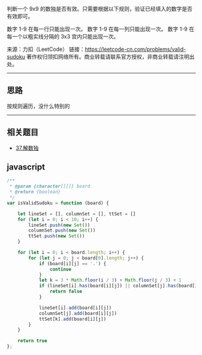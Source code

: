 

判断一个 9x9 的数独是否有效。只需要根据以下规则，验证已经填入的数字是否有效即可。

数字 1-9 在每一行只能出现一次。
数字 1-9 在每一列只能出现一次。
数字 1-9 在每一个以粗实线分隔的 3x3 宫内只能出现一次。

来源：力扣（LeetCode）
链接：https://leetcode-cn.com/problems/valid-sudoku
著作权归领扣网络所有。商业转载请联系官方授权，非商业转载请注明出处。

----

## 思路

按规则遍历，没什么特别的

---

## 相关题目

* [37.解数独](./37.+%e8%a7%a3%e6%95%b0%e7%8b%ac.md)


## javascript

```javascript
/**
 * @param {character[][]} board
 * @return {boolean}
 */
var isValidSudoku = function (board) {

    let lineSet = [], columnSet = [], ttSet = []
    for (let i = 0; i < 10; i++) {
        lineSet.push(new Set())
        columnSet.push(new Set())
        ttSet.push(new Set())
    }

    for (let i = 0; i < board.length; i++) {
        for (let j = 0; j < board[0].length; j++) {
            if (board[i][j] == '.') {
                continue
            }
            let k = 3 * Math.floor(i / 3) + Math.floor(j / 3) + 1
            if (lineSet[i].has(board[i][j]) || columnSet[j].has(board[i][j])||ttSet[k].has(board[i][j])) {
                return false
            }

            lineSet[i].add(board[i][j])
            columnSet[j].add(board[i][j])
            ttSet[k].add(board[i][j])
        }
    }

    return true
};

```


